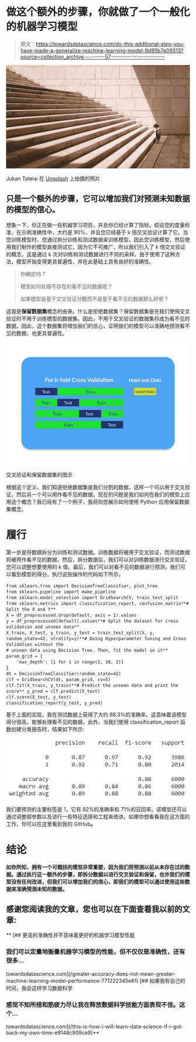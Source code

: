 # 做这个额外的步骤，你就做了一个一般化的机器学习模型

> 原文：<https://towardsdatascience.com/do-this-additional-step-you-have-made-a-generalize-machine-learning-model-9d85b7e09313?source=collection_archive---------57----------------------->

![](img/f2c0ce505a88bd39480d0200a127aca1.png)

Jukan Tateisi 在 [Unsplash](https://unsplash.com/s/photos/step?utm_source=unsplash&utm_medium=referral&utm_content=creditCopyText) 上拍摄的照片

## 只是一个额外的步骤，它可以增加我们对预测未知数据的模型的信心。

想象一下，你正在做一些机器学习项目，并且你已经计算了指标。假设您的度量标准，在示例准确性中，大约是 90%，并且您已经基于 k 倍交叉验证计算了它。当您训练模型时，您通过拆分训练和测试数据来训练模型，因此您训练模型，然后使用我们制作的模型直接测试它。因为它不可推广，所以我们引入了 k 倍交叉验证的概念，这是通过 k 次对训练和测试数据进行不同的采样。由于使用了这种方法，模型开始变得更具普遍性，并在此基础上具有良好的准确性。

> 你确定吗？
> 
> 模型如何处理不存在的看不见的数据呢？
> 
> 如果模型是基于交叉验证分数而不是基于看不见的数据那么好呢？

这就是**保留数据集**概念的由来。什么是拒绝数据集？保留数据集是在我们使用交叉验证时不用于训练模型的数据集。因此，不用于交叉验证的数据集将成为看不见的数据。因此，这个数据集将增加我们的信心，证明我们的模型可以准确地预测看不见的数据，也更具普遍性。

![](img/20cd77ea93019d097fed3b982cd78f17.png)

交叉验证和保留数据集的图示

根据这个定义，我们知道拒绝数据集是我们分割的数据，这样一个可以用于交叉验证，然后另一个可以用作看不见的数据。现在的问题是我们如何在我们的模型上应用这个概念？我已经有了一个例子，我将向您展示如何使用 Python 应用保留数据集概念。

# 履行

第一步是将数据拆分为训练和测试数据。训练数据将被用于交叉验证，而测试数据将被用作看不见的数据。然后，拆分数据后，我们可以对训练数据进行交叉验证，您可以调整想要使用的 k 值。最后，我们可以对看不见的数据进行预测，我们可以看到模型的得分。执行这些操作的代码如下所示，

```
from sklearn.tree import DecisionTreeClassifier, plot_tree
from sklearn.pipeline import make_pipeline
from sklearn.model_selection import GridSearchCV, train_test_split
from sklearn.metrics import classification_report, confusion_matrix**# Split the X and Y**
X = df_preprocessed.drop(default, axis = 1).values
y = df_preprocessed[default].values**# Split the dataset for cross validation and unseen data**
X_train, X_test, y_train, y_test = train_test_split(X, y, random_state=42, stratify=y)**# Doing Hyperparameter Tuning and Cross Validation without the 
# unseen data using Decision Tree. Then, fit the model on it**
param_grid = {
    'max_depth': [i for i in range(3, 10, 2)]
}
dt = DecisionTreeClassifier(random_state=42)
clf = GridSearchCV(dt, param_grid, cv=5)
clf.fit(X_train, y_train)**# Predict the unseen data and print the score** y_pred = clf.predict(X_test)
clf.score(X_test, y_test)
classification_report(y_test, y_pred)
```

基于上面的实现，我在测试数据上获得了大约 88.3%的准确率。这意味着该模型得分很高，能够处理看不见的数据。此外，当我们使用 classification_report 函数创建分类报告时，结果如下所示:

![](img/7705da237f7dd544c397b945e8a773a1.png)

我们要预测的主要标签是 1，它有 92%的准确率和 71%的召回率。该模型还可以通过调整超参数以及进行一些特征选择和工程来改进。如果你想看看我在这方面的工作，你可以在这里看到我的 GitHub[](https://github.com/khalidmeister/my-projects/blob/master/DS2_Credit%20Default%20Prediction%20(DAC%20ITS)/Credit%20Default%20Prediction.ipynb)**。**

# **结论**

**如你所知，拥有一个可概括的模型非常重要，因为我们将预测以前从未存在过的数据。通过执行这一额外的步骤，即拆分数据以进行交叉验证和保留，也许我们的模型没有任何改进，但我们可以增加我们的信心，即我们的模型可以通过使用这些数据来准确预测未知的数据。**

## **感谢您阅读我的文章，您也可以在下面查看我以前的文章:**

**[](/greater-accuracy-does-not-mean-greater-machine-learning-model-performance-771222345e61) [## 更高的准确性并不意味着更好的机器学习模型性能

### 我们可以定量地衡量机器学习模型的性能，但不仅仅是准确性，还有很多…

towardsdatascience.com](/greater-accuracy-does-not-mean-greater-machine-learning-model-performance-771222345e61) [](/this-is-how-i-will-learn-data-science-if-i-got-back-my-own-time-e9148c909ce9) [## 如果我有自己的时间，我会这样学习数据科学

### 感觉不知所措和筋疲力尽让我在释放数据科学技能方面表现不佳。这个…

towardsdatascience.com](/this-is-how-i-will-learn-data-science-if-i-got-back-my-own-time-e9148c909ce9)**